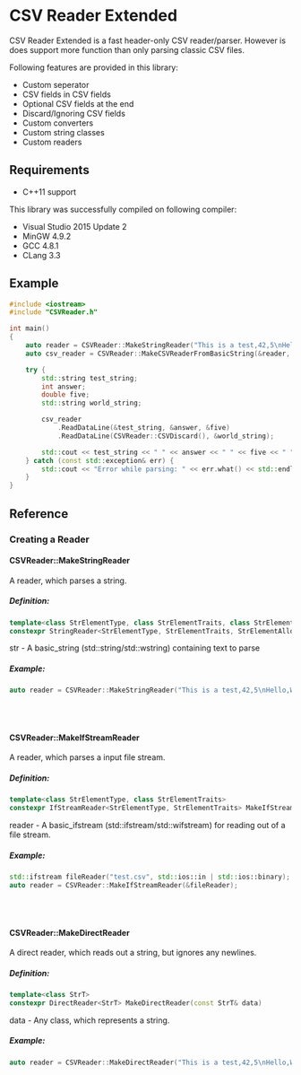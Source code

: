 # CSV Reader Extended

CSV Reader Extended is a fast header-only CSV reader/parser. However is does support more function than only parsing classic CSV files.

Following features are provided in this library:

- Custom seperator
- CSV fields in CSV fields
- Optional CSV fields at the end
- Discard/Ignoring CSV fields
- Custom converters
- Custom string classes
- Custom readers

## Requirements ##

- C++11 support

This library was successfully compiled on following compiler:

- Visual Studio 2015 Update 2
- MinGW 4.9.2
- GCC 4.8.1
- CLang 3.3

## Example ##

```cpp
#include <iostream>
#include "CSVReader.h"

int main()
{
    auto reader = CSVReader::MakeStringReader("This is a test,42,5\nHello,World");
    auto csv_reader = CSVReader::MakeCSVReaderFromBasicString(&reader, ',')

    try {
        std::string test_string;
        int answer;
        double five;
        std::string world_string;

        csv_reader
            .ReadDataLine(&test_string, &answer, &five)
            .ReadDataLine(CSVReader::CSVDiscard(), &world_string);

        std::cout << test_string << " " << answer << " " << five << " " << world_string << std::endl;
    } catch (const std::exception& err) {
        std::cout << "Error while parsing: " << err.what() << std::endl;
    }
}
```

## Reference ##

### Creating a Reader ###
#### CSVReader::MakeStringReader ####
A reader, which parses a string.
##### Definition: #####
```cpp
template<class StrElementType, class StrElementTraits, class StrElementAlloc>
constexpr StringReader<StrElementType, StrElementTraits, StrElementAlloc> MakeStringReader(const std::basic_string<StrElementType, StrElementTraits, StrElementAlloc>& str)
```
str - A basic_string (std::string/std::wstring) containing text to parse

##### Example: #####
```cpp
auto reader = CSVReader::MakeStringReader("This is a test,42,5\nHello,World");
```
<br />
<br />


#### CSVReader::MakeIfStreamReader ####
A reader, which parses a input file stream.
##### Definition: #####
```cpp
template<class StrElementType, class StrElementTraits>
constexpr IfStreamReader<StrElementType, StrElementTraits> MakeIfStreamReader(std::basic_ifstream<StrElementType, StrElementTraits>* reader)
```
reader - A basic_ifstream (std::ifstream/std::wifstream) for reading out of a file stream.

##### Example: #####
```cpp
std::ifstream fileReader("test.csv", std::ios::in | std::ios::binary);
auto reader = CSVReader::MakeIfStreamReader(&fileReader);
```
<br />
<br />


#### CSVReader::MakeDirectReader ####
A direct reader, which reads out a string, but ignores any newlines.
##### Definition: #####
```cpp
template<class StrT>
constexpr DirectReader<StrT> MakeDirectReader(const StrT& data)
```
data - Any class, which represents a string.

##### Example: #####
```cpp
auto reader = CSVReader::MakeDirectReader("This is a test,42,5\nHello,World");
```
<br />
<br />

